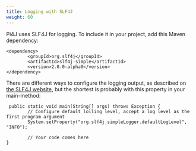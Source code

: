 ```yaml
---
title: Logging with SLF4J
weight: 60
---
```


Pi4J uses SLF4J for logging. To include it in your project, add this Maven dependency:

```
<dependency>
        <groupId>org.slf4j</groupId>
        <artifactId>slf4j-simple</artifactId>
        <version>2.0.0-alpha0</version>
</dependency>
```

There are different ways to configure the logging output, as described on [the SLF4J website](http://www.slf4j.org/manual.html), but the shortest is probably with this property in your main-method:

```
 public static void main(String[] args) throws Exception {
        // Configure default lolling level, accept a log level as the first program argument
        System.setProperty("org.slf4j.simpleLogger.defaultLogLevel", "INFO");
        
        // Your code comes here
}
```